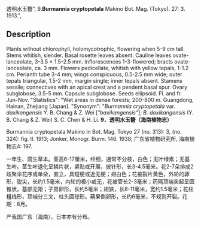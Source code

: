 透明水玉簪",
9.**Burmannia cryptopetala** Makino Bot. Mag. (Tokyo). 27: 3. 1913.",

## Description
Plants without chlorophyll, holomycotrophic, flowering when 5-9 cm tall. Stems whitish, slender. Basal rosette leaves absent. Cauline leaves ovate-lanceolate, 3-3.5 × 1.5-2.5 mm. Inflorescences 1-3-flowered; bracts ovate-lanceolate, ca. 3 mm. Flowers pedicellate, whitish with yellow tepals, 1-1.2 cm. Perianth tube 3-4 mm; wings conspicuous, 0.5-2.5 mm wide; outer tepals triangular, 1.5-2 mm, margin single; inner tepals absent. Stamens sessile; connectives with an apical crest and a pendent basal spur. Ovary subglobose, 3.5-5 mm. Capsule subglobose. Seeds ellipsoid. Fl. and fr. Jun-Nov.
  "Statistics": "Wet areas in dense forests; 200-800 m. Guangdong, Hainan, Zhejiang [Japan].
  "Synonym": "*Burmannia cryptopetala* var. *daxikangensis* Y. B. Chang &amp; Z. Wei [*\"baxikangensis\"*]; *B. daxikangensis* (Y. B. Chang &amp; Z. Wei) S. C. Chen &amp; H. Li.
**9．透明水玉簪（海南植物志）**

Burmannia cryptopetala Makino in Bot. Mag. Tokyo 27 (no. 313): 3, (no. 324): fig. II. 1913; Jonker, Monogr. Burm. 146. 1938; 广东省植物研究所, 海南植物志4: 197.

一年生、腐生草本。茎高6-17厘米，纤细，通常不分枝，白色；无叶绿素；无基生叶。茎生叶退化呈鳞片状，紧贴或开展，披针形，长3-4.5毫米。花2-7朵排成2歧聚伞花序或单朵，直立，具短梗或近无梗；翅白色；花被裂片黄色，外轮的卵形，锐尖，长约1.5毫米，内轮的极小或无，花被管长2-3毫米；药隔顶端突起呈圆锥状，基部无距；子房卵形，长约5毫米；翅狭，长8-11毫米，宽约1.5毫米；花柱粗线形，顶端分三叉，柱头圆球形。蒴果倒卵形，长约6毫米，不规则开裂。花期：8月。

产我国广东（海南）。日本亦有分布。
